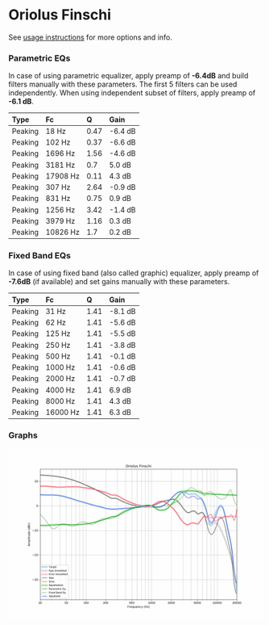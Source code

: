 # Oriolus Finschi
See [usage instructions](https://github.com/jaakkopasanen/AutoEq#usage) for more options and info.

### Parametric EQs
In case of using parametric equalizer, apply preamp of **-6.4dB** and build filters manually
with these parameters. The first 5 filters can be used independently.
When using independent subset of filters, apply preamp of **-6.1 dB**.

| Type    | Fc       |    Q | Gain    |
|:--------|:---------|:-----|:--------|
| Peaking | 18 Hz    | 0.47 | -6.4 dB |
| Peaking | 102 Hz   | 0.37 | -6.6 dB |
| Peaking | 1696 Hz  | 1.56 | -4.6 dB |
| Peaking | 3181 Hz  | 0.7  | 5.0 dB  |
| Peaking | 17908 Hz | 0.11 | 4.3 dB  |
| Peaking | 307 Hz   | 2.64 | -0.9 dB |
| Peaking | 831 Hz   | 0.75 | 0.9 dB  |
| Peaking | 1256 Hz  | 3.42 | -1.4 dB |
| Peaking | 3979 Hz  | 1.16 | 0.3 dB  |
| Peaking | 10826 Hz | 1.7  | 0.2 dB  |

### Fixed Band EQs
In case of using fixed band (also called graphic) equalizer, apply preamp of **-7.6dB**
(if available) and set gains manually with these parameters.

| Type    | Fc       |    Q | Gain    |
|:--------|:---------|:-----|:--------|
| Peaking | 31 Hz    | 1.41 | -8.1 dB |
| Peaking | 62 Hz    | 1.41 | -5.6 dB |
| Peaking | 125 Hz   | 1.41 | -5.5 dB |
| Peaking | 250 Hz   | 1.41 | -3.8 dB |
| Peaking | 500 Hz   | 1.41 | -0.1 dB |
| Peaking | 1000 Hz  | 1.41 | -0.6 dB |
| Peaking | 2000 Hz  | 1.41 | -0.7 dB |
| Peaking | 4000 Hz  | 1.41 | 6.9 dB  |
| Peaking | 8000 Hz  | 1.41 | 4.3 dB  |
| Peaking | 16000 Hz | 1.41 | 6.3 dB  |

### Graphs
![](./Oriolus%20Finschi.png)